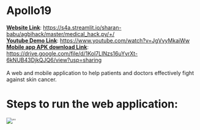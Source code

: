 # Apollo19
<b><u>Website Link</u></b>: https://s4a.streamlit.io/sharan-babu/agbihack/master/medical_hack.py/+/ <br>
<b><u>Youtube Demo Link</u></b>: https://www.youtube.com/watch?v=JgVvyMkaiWw <br>
<b><u>Mobile app APK download Link</u></b>: https://drive.google.com/file/d/1Kol7LINzs16uYyrXt-6kNUB43DjkQJQ6/view?usp=sharing <br><br>
A web and mobile application to help patients and doctors effectively fight against skin cancer.

# Steps to run the web application:

![''](https://github.com/sharanbabu19/skinhack/blob/master/carbon%20(1).png)
